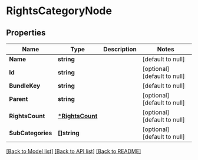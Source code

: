 # RightsCategoryNode

## Properties
Name | Type | Description | Notes
------------ | ------------- | ------------- | -------------
**Name** | **string** |  | [default to null]
**Id** | **string** |  | [optional] [default to null]
**BundleKey** | **string** |  | [default to null]
**Parent** | **string** |  | [optional] [default to null]
**RightsCount** | [***RightsCount**](RightsCount.md) |  | [optional] [default to null]
**SubCategories** | **[]string** |  | [optional] [default to null]

[[Back to Model list]](../README.md#documentation-for-models) [[Back to API list]](../README.md#documentation-for-api-endpoints) [[Back to README]](../README.md)


